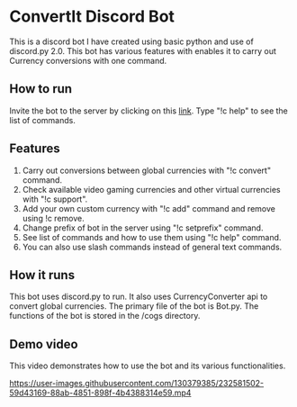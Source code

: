 # ConvertIt Discord Bot

This is a discord bot I have created using basic python and use of discord.py 2.0. This bot has various features with enables it to carry out Currency conversions with one command.

## How to run 

Invite the bot to the server by clicking on this [link](https://discord.com/api/oauth2/authorize?client_id=1095402510690295958&permissions=8&scope=bot).
Type "!c help" to see the list of commands.

## Features

1. Carry out conversions between global currencies with "!c convert" command.
2. Check available video gaming currencies and other virtual currencies with "!c support".
3. Add your own custom currency with "!c add" command and remove using !c remove.
4. Change prefix of bot in the server using "!c setprefix" command.
5. See list of commands and how to use them using "!c help" command.
6. You can also use slash commands instead of general text commands.

## How it runs

This bot uses discord.py to run. It also uses CurrencyConverter api to convert global currencies. The primary file of the bot is Bot.py. The functions of the bot is stored in the /cogs directory.

## Demo video

This video demonstrates how to use the bot and its various functionalities.


https://user-images.githubusercontent.com/130379385/232581502-59d43169-88ab-4851-898f-4b4388314e59.mp4

